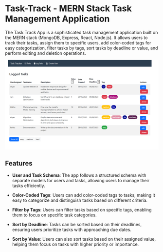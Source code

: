 # Task-Track - MERN Stack Task Management Application

The Task Track App is a sophisticated task management application built on the MERN stack (MongoDB, Express, React, Node.js). It allows users to track their tasks, assign them to specific users, add color-coded tags for easy categorization, filter tasks by tags, sort tasks by deadline or value, and perform editing and deletion operations.

![Task Track App Screenshot](screenshot.png)

## Features

- **User and Task Schema**: The app follows a structured schema with separate models for users and tasks, allowing users to manage their tasks efficiently.

- **Color-Coded Tags**: Users can add color-coded tags to tasks, making it easy to categorize and distinguish tasks based on different criteria.

- **Filter by Tags**: Users can filter tasks based on specific tags, enabling them to focus on specific task categories.

- **Sort by Deadline**: Tasks can be sorted based on their deadlines, ensuring users prioritize tasks with approaching due dates.

- **Sort by Value**: Users can also sort tasks based on their assigned value, helping them focus on tasks with higher priority or importance.
